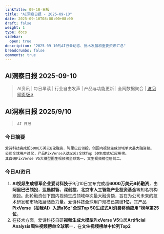 ```yaml
---
linkTitle: 09-10-日报
title: "AI洞察日报 - 2025-09-10"
date: 2025-09-10T08:00:00+08:00
draft: false
weight: 1
type: docs
sidebar:
  open: true
description: "2025-09-10的AI行业动态、技术发展和重要资讯汇总"
breadcrumbs: false
comments: true
---
```


## AI洞察日报 2025-09-10

> AI资讯 | 每日早读 | 行业自由发声 | 产品与功能更新 | 全网数据聚合 | [访问网页版↗️](https://april8000.github.io/Hextra-AI-Insight-Daily/)

## AI洞察日报 2025/9/10

>  `AI 日报` 



### **今日摘要**

```
爱诗科技完成超6000万美元B轮融资，阿里巴巴领投，创国内视频生成领域单次最大融资额。
公司全球用户过亿，产品PixVerse入选a16z全球Top 50生成式AI应用榜。
其自研PixVerse V5大模型图生视频榜全球第一，文生视频榜位居前二。
```



### **今日AI资讯**

1.  **AI视频生成领军企业爱诗科技**于9月10日宣布完成超**6000万美元B轮融资**，由**阿里巴巴领投**，**达晨财智、深创投、北京市人工智能产业投资基金**等知名机构跟投。此轮融资创下国内视频生成领域单次最大融资额，旨在为公司未来的技术研发和市场拓展储备力量。爱诗科技全球用户规模已突破**1亿**，其产品**PixVerse（拍我AI）**入选**a16z"全球Top 50生成式AI消费移动应用”榜单第25位**。
2.  在技术方面，爱诗科技自研**视频生成大模型PixVerse V5**位居**Artificial Analysis图生视频榜单全球第一**，在**文生视频榜单中位列Top2**
